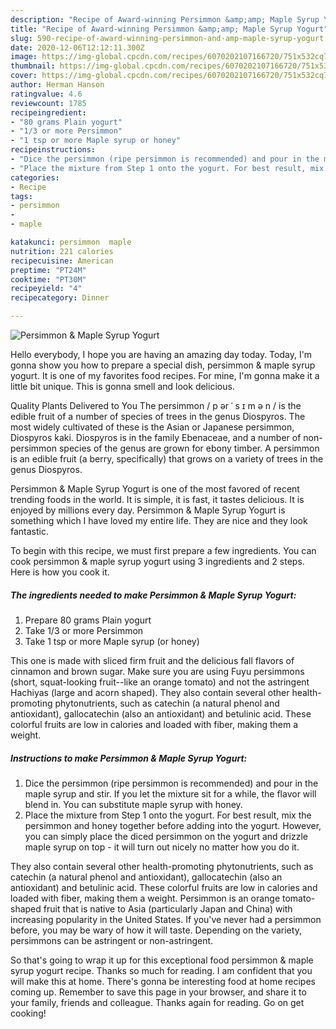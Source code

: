 ```yaml
---
description: "Recipe of Award-winning Persimmon &amp;amp; Maple Syrup Yogurt"
title: "Recipe of Award-winning Persimmon &amp;amp; Maple Syrup Yogurt"
slug: 590-recipe-of-award-winning-persimmon-and-amp-maple-syrup-yogurt
date: 2020-12-06T12:12:11.300Z
image: https://img-global.cpcdn.com/recipes/6070202107166720/751x532cq70/persimmon-maple-syrup-yogurt-recipe-main-photo.jpg
thumbnail: https://img-global.cpcdn.com/recipes/6070202107166720/751x532cq70/persimmon-maple-syrup-yogurt-recipe-main-photo.jpg
cover: https://img-global.cpcdn.com/recipes/6070202107166720/751x532cq70/persimmon-maple-syrup-yogurt-recipe-main-photo.jpg
author: Herman Hanson
ratingvalue: 4.6
reviewcount: 1785
recipeingredient:
- "80 grams Plain yogurt"
- "1/3 or more Persimmon"
- "1 tsp or more Maple syrup or honey"
recipeinstructions:
- "Dice the persimmon (ripe persimmon is recommended) and pour in the maple syrup and stir. If you let the mixture sit for a while, the flavor will blend in. You can substitute maple syrup with honey."
- "Place the mixture from Step 1 onto the yogurt. For best result, mix the persimmon and honey together before adding into the yogurt. However, you can simply place the diced persimmon on the yogurt and drizzle maple syrup on top - it will turn out nicely no matter how you do it."
categories:
- Recipe
tags:
- persimmon
- 
- maple

katakunci: persimmon  maple 
nutrition: 221 calories
recipecuisine: American
preptime: "PT24M"
cooktime: "PT30M"
recipeyield: "4"
recipecategory: Dinner

---
```



![Persimmon &amp; Maple Syrup Yogurt](https://img-global.cpcdn.com/recipes/6070202107166720/751x532cq70/persimmon-maple-syrup-yogurt-recipe-main-photo.jpg)

Hello everybody, I hope you are having an amazing day today. Today, I'm gonna show you how to prepare a special dish, persimmon &amp; maple syrup yogurt. It is one of my favorites food recipes. For mine, I'm gonna make it a little bit unique. This is gonna smell and look delicious.

Quality Plants Delivered to You The persimmon / p ər ˈ s ɪ m ə n / is the edible fruit of a number of species of trees in the genus Diospyros. The most widely cultivated of these is the Asian or Japanese persimmon, Diospyros kaki. Diospyros is in the family Ebenaceae, and a number of non-persimmon species of the genus are grown for ebony timber. A persimmon is an edible fruit (a berry, specifically) that grows on a variety of trees in the genus Diospyros.

Persimmon &amp; Maple Syrup Yogurt is one of the most favored of recent trending foods in the world. It is simple, it is fast, it tastes delicious. It is enjoyed by millions every day. Persimmon &amp; Maple Syrup Yogurt is something which I have loved my entire life. They are nice and they look fantastic.


To begin with this recipe, we must first prepare a few ingredients. You can cook persimmon &amp; maple syrup yogurt using 3 ingredients and 2 steps. Here is how you cook it.

<!--inarticleads1-->

##### The ingredients needed to make Persimmon &amp; Maple Syrup Yogurt:

1. Prepare 80 grams Plain yogurt
1. Take 1/3 or more Persimmon
1. Take 1 tsp or more Maple syrup (or honey)


This one is made with sliced firm fruit and the delicious fall flavors of cinnamon and brown sugar. Make sure you are using Fuyu persimmons (short, squat-looking fruit--like an orange tomato) and not the astringent Hachiyas (large and acorn shaped). They also contain several other health-promoting phytonutrients, such as catechin (a natural phenol and antioxidant), gallocatechin (also an antioxidant) and betulinic acid. These colorful fruits are low in calories and loaded with fiber, making them a weight. 

<!--inarticleads2-->

##### Instructions to make Persimmon &amp; Maple Syrup Yogurt:

1. Dice the persimmon (ripe persimmon is recommended) and pour in the maple syrup and stir. If you let the mixture sit for a while, the flavor will blend in. You can substitute maple syrup with honey.
1. Place the mixture from Step 1 onto the yogurt. For best result, mix the persimmon and honey together before adding into the yogurt. However, you can simply place the diced persimmon on the yogurt and drizzle maple syrup on top - it will turn out nicely no matter how you do it.


They also contain several other health-promoting phytonutrients, such as catechin (a natural phenol and antioxidant), gallocatechin (also an antioxidant) and betulinic acid. These colorful fruits are low in calories and loaded with fiber, making them a weight. Persimmon is an orange tomato-shaped fruit that is native to Asia (particularly Japan and China) with increasing popularity in the United States. If you&#39;ve never had a persimmon before, you may be wary of how it will taste. Depending on the variety, persimmons can be astringent or non-astringent. 

So that's going to wrap it up for this exceptional food persimmon &amp; maple syrup yogurt recipe. Thanks so much for reading. I am confident that you will make this at home. There's gonna be interesting food at home recipes coming up. Remember to save this page in your browser, and share it to your family, friends and colleague. Thanks again for reading. Go on get cooking!
